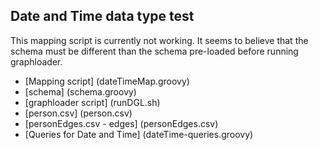 ## Date and Time data type test
This mapping script is currently not working. It seems to believe that the schema must be different than the schema pre-loaded before running
graphloader. 
* [Mapping script] (dateTimeMap.groovy)
* [schema] (schema.groovy)
* [graphloader script] (runDGL.sh)
* [person.csv] (person.csv)
* [personEdges.csv - edges] (personEdges.csv)
* [Queries for Date and Time] (dateTime-queries.groovy)
